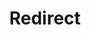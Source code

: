 ﻿---
layout: src/layouts/Redirect.astro
title: Redirect
redirect: /docs/octopus-rest-api/tentacle.exe-command-line/polling-proxy
pubDate:  2023-01-01
navSearch: false
navSitemap: false
navMenu: false
---
